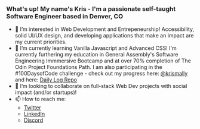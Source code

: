 ### What's up! My name's Kris - I'm a passionate self-taught Software Engineer based in Denver, CO

- 👀 I’m interested in Web Development and Entrepeneurship! Accessibility, solid UI/UX design, and developing applications that make an impact are my current priorities.
- 🌱 I’m currently learning Vanilla Javascript and Advanced CSS! I'm currently furthering my education in General Assembly's Software Engineering Immmersive Bootcamp and at over 70% completion of The Odin Project Foundations Path. I am also participating in the #100DaysofCode challenge - check out my progress here: [@krismally](twitter.com/krismally) and here: [Daily Log Repo](https://github.com/krismally/100-days-of-code/blob/main/log.md)
- 💞️ I’m looking to collaborate on full-stack Web Dev projects with social impact (and/or startups)! 
- 📫 How to reach me:
   - [Twitter](https://twitter.com/krismally)
   - [LinkedIn](https://www.linkedin.com/in/kris-mally/)
   - [Discord](https://discordapp.com/users/kristof#1458)

   

<!---
krismally/krismally is a ✨ special ✨ repository because its `README.md` (this file) appears on your GitHub profile.
You can click the Preview link to take a look at your changes.
--->
